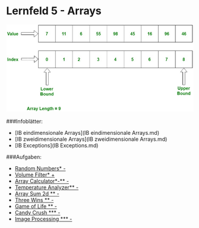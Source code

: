 # Lernfeld 5 - Arrays

![](./images/Arrays.jpg)

###Infoblätter: 
* [IB eindimensionale Arrays](IB eindimensionale Arrays.md)
* [IB zweidimensionale Arrays](IB zweidimensionale Arrays.md)
* [IB Exceptions](IB Exceptions.md)

###Aufgaben:

* [Random Numbers* - ](./src/randomNumbers/task.md)
* [Volume Filter* + ](./src/volumeFilter/task.md)
* [Array Calculator*-** - ](./src/arrayCalculator/task.md)
* [Temperature Analyzer** - ](./src/analyzingTemperatureData/task.md)
* [Array Sum 2d ** - ](./src/arraySum2d/task.md)
* [Three Wins ** - ](./src/threeWins/task.md)
* [Game of Life ** - ](./src/gameOfLife/task.md)
* [Candy Crush *** - ](./src/candyCrush/task.md)
* [Image Processing *** - ](./src/imageProcessing/task.md)

